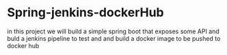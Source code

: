 # Spring-jenkins-dockerHub

in this project we will build a simple spring boot that exposes some API and buld a jenkins pipeline to test and and
build a docker image to be pushed to docker hub

